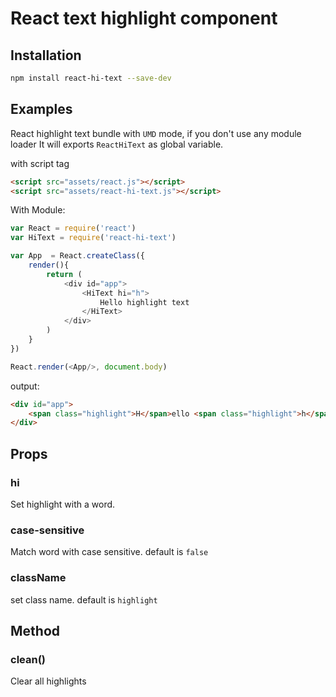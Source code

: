 # React text highlight component

## Installation
```sh
npm install react-hi-text --save-dev
```

## Examples

React highlight text bundle with `UMD` mode, if you don't use any module loader It will exports `ReactHiText` as global variable.

with script tag
```html
<script src="assets/react.js"></script>
<script src="assets/react-hi-text.js"></script>

```

With Module:
```js
var React = require('react')
var HiText = require('react-hi-text')

var App  = React.createClass({
	render(){
		return (
			<div id="app">
				<HiText hi="h">
					Hello highlight text
				</HiText>
			</div>
		)
	}
})

React.render(<App/>, document.body)
```
output:
```html
<div id="app">
	<span class="highlight">H</span>ello <span class="highlight">h</span>ig<span class="highlight">h</span>lig<span class="highlight">h</span>t text
</div>
```

## Props
### hi
Set highlight with a word.


### case-sensitive
Match word with case sensitive. default is `false`


### className
set class name. default  is `highlight`

## Method
### clean()
Clear all highlights